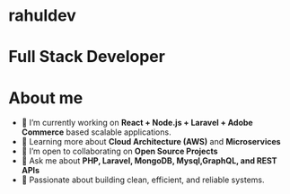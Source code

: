 # rahuldev
# Full Stack Developer
# About me

- 🔭 I’m currently working on **React + Node.js + Laravel + Adobe Commerce** based scalable applications. 
- 🌱 Learning more about **Cloud Architecture (AWS)** and **Microservices**  
- 👯 I’m open to collaborating on **Open Source Projects**  
- 💬 Ask me about **PHP, Laravel, MongoDB, Mysql,GraphQL, and REST APIs**  
- 🚀 Passionate about building clean, efficient, and reliable systems.

